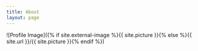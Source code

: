 ```yaml
---
title: About
layout: page
---
```


![Profile Image]({% if site.external-image %}{{ site.picture }}{% else %}{{ site.url }}/{{ site.picture }}{% endif %})

